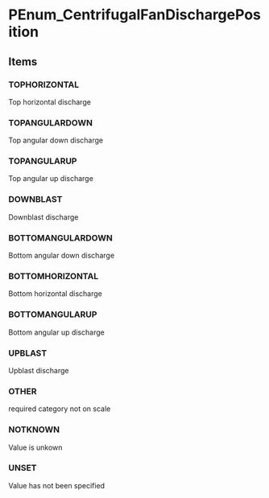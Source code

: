 # PEnum_CentrifugalFanDischargePosition


<!-- end of short definition -->
## Items

### TOPHORIZONTAL
Top horizontal discharge

### TOPANGULARDOWN
Top angular down discharge

### TOPANGULARUP
Top angular up discharge

### DOWNBLAST
Downblast discharge

### BOTTOMANGULARDOWN
Bottom angular down discharge

### BOTTOMHORIZONTAL
Bottom horizontal discharge

### BOTTOMANGULARUP
Bottom angular up discharge

### UPBLAST
Upblast discharge

### OTHER
required category not on scale

### NOTKNOWN
Value is unkown

### UNSET
Value has not been specified
